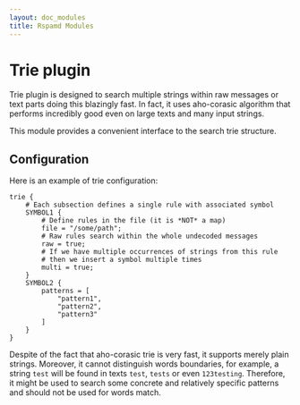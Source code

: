 ```yaml
---
layout: doc_modules
title: Rspamd Modules
---
```

# Trie plugin

Trie plugin is designed to search multiple strings within raw messages or text parts
doing this blazingly fast. In fact, it uses aho-corasic algorithm that performs incredibly
good even on large texts and many input strings.

This module provides a convenient interface to the search trie structure.

## Configuration

Here is an example of trie configuration:

~~~ucl
trie {
	# Each subsection defines a single rule with associated symbol
	SYMBOL1 {
		# Define rules in the file (it is *NOT* a map)
		file = "/some/path";
		# Raw rules search within the whole undecoded messages
		raw = true;
		# If we have multiple occurrences of strings from this rule
		# then we insert a symbol multiple times
		multi = true;
	}
	SYMBOL2 {
		patterns = [
			"pattern1",
			"pattern2",
			"pattern3"
		]
	}
}
~~~

Despite of the fact that aho-corasic trie is very fast, it supports merely plain
strings. Moreover, it cannot distinguish words boundaries, for example, a string
`test` will be found in texts `test`, `tests` or even `123testing`. Therefore, it
might be used to search some concrete and relatively specific patterns and should
not be used for words match.
